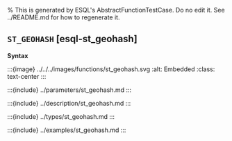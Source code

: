 % This is generated by ESQL's AbstractFunctionTestCase. Do no edit it. See ../README.md for how to regenerate it.

## `ST_GEOHASH` [esql-st_geohash]

**Syntax**

:::{image} ../../../images/functions/st_geohash.svg
:alt: Embedded
:class: text-center
:::


:::{include} ../parameters/st_geohash.md
:::

:::{include} ../description/st_geohash.md
:::

:::{include} ../types/st_geohash.md
:::

:::{include} ../examples/st_geohash.md
:::
